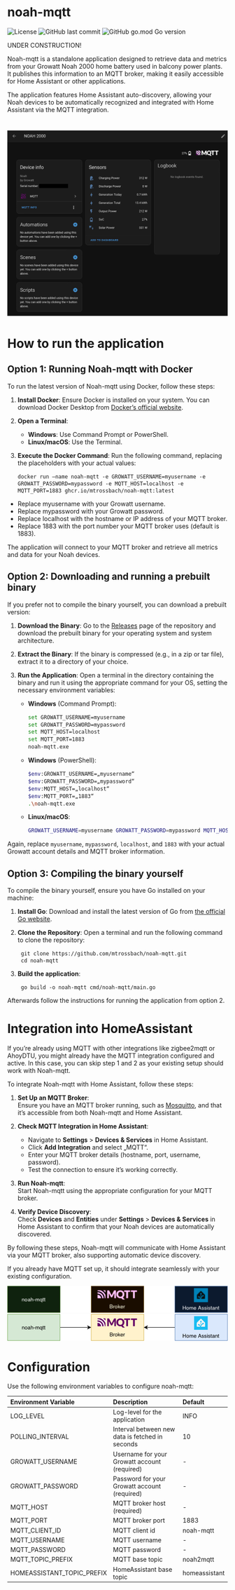 # noah-mqtt
![License](https://img.shields.io/github/license/mtrossbach/noah-mqtt) ![GitHub last commit](https://img.shields.io/github/last-commit/mtrossbach/noah-mqtt) ![GitHub go.mod Go version](https://img.shields.io/github/go-mod/go-version/mtrossbach/noah-mqtt)

UNDER CONSTRUCTION!

Noah-mqtt is a standalone application designed to retrieve data and metrics from your Growatt Noah 2000 home battery used in balcony power plants. It publishes this information to an MQTT broker, making it easily accessible for Home Assistant or other applications.

The application features Home Assistant auto-discovery, allowing your Noah devices to be automatically recognized and integrated with Home Assistant via the MQTT integration.


# ![HomeAssistant screenshot](/assets/ha-screenshot.png)


# How to run the application

## Option 1: Running Noah-mqtt with Docker

To run the latest version of Noah-mqtt using Docker, follow these steps:

1. **Install Docker**: Ensure Docker is installed on your system. You can download Docker Desktop from [Docker’s official website](https://www.docker.com/products/docker-desktop).

2. **Open a Terminal**:
   - **Windows**: Use Command Prompt or PowerShell.
   - **Linux/macOS**: Use the Terminal.

3. **Execute the Docker Command**: Run the following command, replacing the placeholders with your actual values:

   ```
   docker run —name noah-mqtt -e GROWATT_USERNAME=myusername -e GROWATT_PASSWORD=mypassword -e MQTT_HOST=localhost -e MQTT_PORT=1883 ghcr.io/mtrossbach/noah-mqtt:latest
   ```
   
- Replace myusername with your Growatt username.
- Replace mypassword with your Growatt password.
- Replace localhost with the hostname or IP address of your MQTT broker.
- Replace 1883 with the port number your MQTT broker uses (default is 1883).

The application will connect to your MQTT broker and retrieve all metrics and data for your Noah devices.

## Option 2: Downloading and running a prebuilt binary

If you prefer not to compile the binary yourself, you can download a prebuilt version:

1. **Download the Binary**: Go to the [Releases](https://github.com/mtrossbach/noah-mqtt/releases) page of the repository and download the prebuilt binary for your operating system and system architecture.

2. **Extract the Binary**: If the binary is compressed (e.g., in a zip or tar file), extract it to a directory of your choice.

3. **Run the Application**: Open a terminal in the directory containing the binary and run it using the appropriate command for your OS, setting the necessary environment variables:

   - **Windows** (Command Prompt):

     ```sh
     set GROWATT_USERNAME=myusername
     set GROWATT_PASSWORD=mypassword
     set MQTT_HOST=localhost
     set MQTT_PORT=1883
     noah-mqtt.exe
     ```

   - **Windows** (PowerShell):

     ```sh
     $env:GROWATT_USERNAME=„myusername“
     $env:GROWATT_PASSWORD=„mypassword“
     $env:MQTT_HOST=„localhost“
     $env:MQTT_PORT=„1883“
     .\noah-mqtt.exe
     ```

   - **Linux/macOS**:

     ```sh
     GROWATT_USERNAME=myusername GROWATT_PASSWORD=mypassword MQTT_HOST=localhost MQTT_PORT=1883 ./noah-mqtt
     ```

Again, replace `myusername`, `mypassword`, `localhost`, and `1883` with your actual Growatt account details and MQTT broker information.

## Option 3: Compiling the binary yourself

To compile the binary yourself, ensure you have Go installed on your machine:

1. **Install Go**: Download and install the latest version of Go from [the official Go website](https://golang.org/dl/).

2. **Clone the Repository**: Open a terminal and run the following command to clone the repository:
        
        git clone https://github.com/mtrossbach/noah-mqtt.git
        cd noah-mqtt

3. **Build the application**:

        go build -o noah-mqtt cmd/noah-mqtt/main.go

Afterwards follow the instructions for running the application from option 2.

# Integration into HomeAssistant

If you’re already using MQTT with other integrations like zigbee2mqtt or AhoyDTU, you might already have the MQTT integration configured and active. In this case, you can skip step 1 and 2 as your existing setup should work with Noah-mqtt.

To integrate Noah-mqtt with Home Assistant, follow these steps:

1. **Set Up an MQTT Broker**:  
   Ensure you have an MQTT broker running, such as [Mosquitto](https://mosquitto.org/), and that it’s accessible from both Noah-mqtt and Home Assistant.

2. **Check MQTT Integration in Home Assistant**:  
   - Navigate to **Settings** > **Devices & Services** in Home Assistant.
   - Click **Add Integration** and select „MQTT“.
   - Enter your MQTT broker details (hostname, port, username, password).
   - Test the connection to ensure it’s working correctly.

3. **Run Noah-mqtt**:  
   Start Noah-mqtt using the appropriate configuration for your MQTT broker.

4. **Verify Device Discovery**:  
   Check **Devices** and **Entities** under **Settings** > **Devices & Services** in Home Assistant to confirm that your Noah devices are automatically discovered.

By following these steps, Noah-mqtt will communicate with Home Assistant via your MQTT broker, also supporting automatic device discovery.

If you already have MQTT set up, it should integrate seamlessly with your existing configuration.

![Home Assistant Integration](./assets/noah-mqtt-ha-dark.drawio.png#gh-dark-mode-only)
![Home Assistant Integration](./assets/noah-mqtt-ha.drawio.png#gh-light-mode-only)


# Configuration

Use the following environment variables to configure noah-mqtt:

| Environment Variable       | Description                                     | Default       |
|:---------------------------|:------------------------------------------------|:--------------|
| LOG_LEVEL                  | Log-level for the application                   | INFO          |
| POLLING_INTERVAL           | Interval between new data is fetched in seconds | 10            |
| GROWATT_USERNAME           | Username for your Growatt account (required)    | -             |
| GROWATT_PASSWORD           | Password for your Growatt account (required)    | -             |
| MQTT_HOST                  | MQTT broker host (required)                     | -             |
| MQTT_PORT                  | MQTT broker port                                | 1883          |
| MQTT_CLIENT_ID             | MQTT client id                                  | noah-mqtt     |
| MQTT_USERNAME              | MQTT username                                   | -             |
| MQTT_PASSWORD              | MQTT password                                   | -             |
| MQTT_TOPIC_PREFIX          | MQTT base topic                                 | noah2mqtt     |
| HOMEASSISTANT_TOPIC_PREFIX | HomeAssistant base topic                        | homeassistant |


